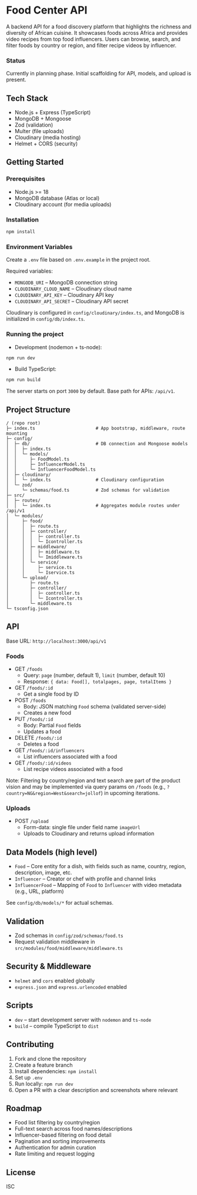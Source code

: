 # Food Center API

A backend API for a food discovery platform that highlights the richness and diversity of African cuisine. It showcases foods across Africa and provides video recipes from top food influencers. Users can browse, search, and filter foods by country or region, and filter recipe videos by influencer.

### Status

Currently in planning phase. Initial scaffolding for API, models, and upload is present.

## Tech Stack

- Node.js + Express (TypeScript)
- MongoDB + Mongoose
- Zod (validation)
- Multer (file uploads)
- Cloudinary (media hosting)
- Helmet + CORS (security)

## Getting Started

### Prerequisites

- Node.js >= 18
- MongoDB database (Atlas or local)
- Cloudinary account (for media uploads)

### Installation

```bash
npm install
```

### Environment Variables

Create a `.env` file based on `.env.example` in the project root.

Required variables:

- `MONGODB_URI` – MongoDB connection string
- `CLOUDINARY_CLOUD_NAME` – Cloudinary cloud name
- `CLOUDINARY_API_KEY` – Cloudinary API key
- `CLOUDINARY_API_SECRET` – Cloudinary API secret

Cloudinary is configured in `config/cloudinary/index.ts`, and MongoDB is initialized in `config/db/index.ts`.

### Running the project

- Development (nodemon + ts-node):

```bash
npm run dev
```

- Build TypeScript:

```bash
npm run build
```

The server starts on port `3000` by default. Base path for APIs: `/api/v1`.

## Project Structure

```
/ (repo root)
├─ index.ts                       # App bootstrap, middleware, route mounting
├─ config/
│  ├─ db/                         # DB connection and Mongoose models
│  │  ├─ index.ts
│  │  └─ models/
│  │     ├─ FoodModel.ts
│  │     ├─ InfluencerModel.ts
│  │     └─ InfluencerFoodModel.ts
│  ├─ cloudinary/
│  │  └─ index.ts                 # Cloudinary configuration
│  └─ zod/
│     └─ schemas/food.ts          # Zod schemas for validation
├─ src/
│  ├─ routes/
│  │  └─ index.ts                 # Aggregates module routes under /api/v1
│  └─ modules/
│     ├─ food/
│     │  ├─ route.ts
│     │  ├─ controller/
│     │  │  ├─ controller.ts
│     │  │  └─ Icontroller.ts
│     │  ├─ middleware/
│     │  │  ├─ middleware.ts
│     │  │  └─ Imiddleware.ts
│     │  └─ service/
│     │     ├─ service.ts
│     │     └─ Iservice.ts
│     └─ upload/
│        ├─ route.ts
│        ├─ controller/
│        │  ├─ controller.ts
│        │  └─ Icontroller.ts
│        └─ middleware.ts
└─ tsconfig.json
```

## API

Base URL: `http://localhost:3000/api/v1`

### Foods

- GET `/foods`
  - Query: `page` (number, default 1), `limit` (number, default 10)
  - Response: `{ data: Food[], totalpages, page, totalItems }`
- GET `/foods/:id`
  - Get a single food by ID
- POST `/foods`
  - Body: JSON matching `Food` schema (validated server-side)
  - Creates a new food
- PUT `/foods/:id`
  - Body: Partial `Food` fields
  - Updates a food
- DELETE `/foods/:id`
  - Deletes a food
- GET `/foods/:id/influencers`
  - List influencers associated with a food
- GET `/foods/:id/videos`
  - List recipe videos associated with a food

Note: Filtering by country/region and text search are part of the product vision and may be implemented via query params on `/foods` (e.g., `?country=NG&region=West&search=jollof`) in upcoming iterations.

### Uploads

- POST `/upload`
  - Form-data: single file under field name `imageUrl`
  - Uploads to Cloudinary and returns upload information

## Data Models (high level)

- `Food` – Core entity for a dish, with fields such as name, country, region, description, image, etc.
- `Influencer` – Creator or chef with profile and channel links
- `InfluencerFood` – Mapping of `Food` to `Influencer` with video metadata (e.g., URL, platform)

See `config/db/models/*` for actual schemas.

## Validation

- Zod schemas in `config/zod/schemas/food.ts`
- Request validation middleware in `src/modules/food/middleware/middleware.ts`

## Security & Middleware

- `helmet` and `cors` enabled globally
- `express.json` and `express.urlencoded` enabled

## Scripts

- `dev` – start development server with `nodemon` and `ts-node`
- `build` – compile TypeScript to `dist`

## Contributing

1. Fork and clone the repository
2. Create a feature branch
3. Install dependencies: `npm install`
4. Set up `.env`
5. Run locally: `npm run dev`
6. Open a PR with a clear description and screenshots where relevant

## Roadmap

- Food list filtering by country/region
- Full-text search across food names/descriptions
- Influencer-based filtering on food detail
- Pagination and sorting improvements
- Authentication for admin curation
- Rate limiting and request logging

## License

ISC
